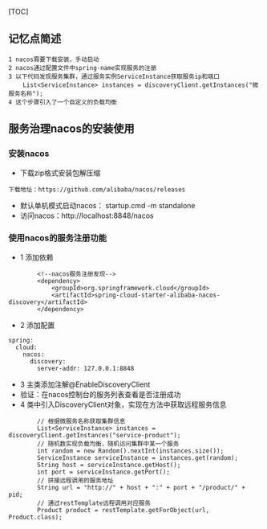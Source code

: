 [TOC]
## 记忆点简述
```
1 nacos需要下载安装，手动启动
2 nacos通过配置文件中spring-name实现服务的注册
3 以下代码发现服务集群，通过服务实例ServiceInstance获取服务ip和端口
    List<ServiceInstance> instances = discoveryClient.getInstances("微服务名称");
4 这个步骤引入了一个自定义的负载均衡
```

## 服务治理nacos的安装使用
### 安装nacos
- 下载zip格式安装包解压缩
```
下载地址：https://github.com/alibaba/nacos/releases
```
- 默认单机模式启动nacos： startup.cmd -m standalone
- 访问nacos：http://localhost:8848/nacos

### 使用nacos的服务注册功能
- 1 添加依赖
```
        <!--nacos服务注册发现-->
        <dependency>
            <groupId>org.springframework.cloud</groupId>
            <artifactId>spring-cloud-starter-alibaba-nacos-discovery</artifactId>
        </dependency>
```
- 2 添加配置
```
spring:
  cloud:
    nacos:
      discovery:
        server-addr: 127.0.0.1:8848
```
- 3 主类添加注解@EnableDiscoveryClient
- 验证：在nacos控制台的服务列表查看是否注册成功
- 4 类中引入DiscoveryClient对象，实现在方法中获取远程服务信息
```
        // 根据微服务名称获取集群信息
        List<ServiceInstance> instances = discoveryClient.getInstances("service-product");
        // 随机数实现负载均衡，随机访问集群中某一个服务
        int random = new Random().nextInt(instances.size());
        ServiceInstance serviceInstance = instances.get(random);
        String host = serviceInstance.getHost();
        int port = serviceInstance.getPort();   
        // 拼接远程调用的服务地址
        String url = "http://" + host + ":" + port + "/product/" + pid;
        // 通过restTemplate远程调用对应服务
        Product product = restTemplate.getForObject(url, Product.class);
```
